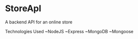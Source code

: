 # StoreApI
A backend API for an online store

Technologies Used
~NodeJS
~Express
~MongoDB
~Mongoose

